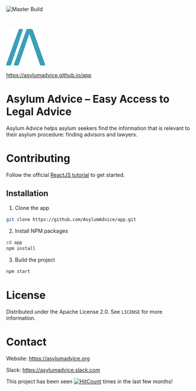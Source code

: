 <!-- PROJECT SHIELDS --> <!-- *** I'm using markdown "reference style" links for readability. *** Reference links are enclosed in brackets [ ] instead of parentheses ( ). *** See the bottom of this document for the declaration of the reference variables *** for contributors-url, forks-url, etc. This is an optional, concise syntax you may use. *** https://www.markdownguide.org/basic-syntax/#reference-style-links -->

![Master Build](https://github.com/AsylumAdvice/app/workflows/Node.js%20CI/badge.svg?branch=master)

<!-- PROJECT LOGO --><br>

[![Logo](public/images/asylum-advice-logo.svg)](https://asylumadvice.github.io/app)

https://asylumadvice.github.io/app

# Asylum Advice – Easy Access to Legal Advice

Asylum Advice helps asylum seekers find the information that is relevant to their asylum procedure: finding advisors and lawyers.

# Contributing

Follow the official [ReactJS tutorial](https://reactjs.org/tutorial/tutorial.html) to get started.

## Installation

1. Clone the app

```sh
git clone https://github.com/AsylumAdvice/app.git
```

2. Install NPM packages

```sh
cd app
npm install
```
3. Build the project

```sh
npm start
```

# License

Distributed under the Apache License 2.0. See `LICENSE` for more information.

<!-- CONTACT -->

# Contact

<!-- Your Name - [@@stevejthorpe](https://twitter.com/@stevejthorpe) - thorpe.steve@gmail.com -->

Website: <https://asylumadvice.org>

Slack: <https://asylumadvice.slack.com>

<!-- ACKNOWLEDGEMENTS -->

<!-- # Acknowledgements

- []()
- []()
- []() -->

<!-- MARKDOWN LINKS & IMAGES --> <!-- https://www.markdownguide.org/basic-syntax/#reference-style-links --> <!-- [linkedin-shield]: https://img.shields.io/badge/-LinkedIn-black.svg?style=flat-square&logo=linkedin&colorB=555 [linkedin-url]: https://linkedin.com/in/othneildrew --> <!-- [product-screenshot]: images/screenshot.png -->

[contributors-shield]: https://img.shields.io/github/contributors/AsylumAdvice/app?style=flat
[contributors-url]: https://github.com/AsylumAdvice/app/graphs/contributors
[forks-shield]: https://img.shields.io/github/forks/AsylumAdvice/app?style=flat
[forks-url]: https://github.com/AsylumAdvice/app/network/members
[issues-shield]: https://img.shields.io/github/issues/AsylumAdvice/app
[issues-url]: https://github.com/AsylumAdvice/app/issues
[license-shield]: https://img.shields.io/hexpm/l/plug
[license-url]: https://github.com/AsylumAdvice/app/blob/master/LICENSE
[stars-shield]: https://img.shields.io/github/stars/AsylumAdvice/app
[stars-url]: https://github.com/AsylumAdvice/app/stargazers

This project has been seen [![HitCount](http://hits.dwyl.com/https://githubcom/AsylumAdvice//app.svg)](http://hits.dwyl.com/https://githubcom/AsylumAdvice//app) times in the last few months!
